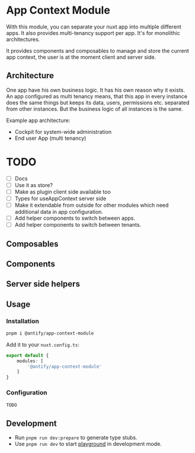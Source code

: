 # App Context Module

With this module, you can separate your nuxt app into multiple different apps.
It also provides multi-tenancy support per app. It's for monolithic architectures.

It provides components and composables to manage and store the current app context, the user is at
the moment client and server side.

## Architecture

One app have his own business logic. It has his own reason why it exists.
An app configured as multi tenancy means, that this app in every instance does the same things but 
keeps its data, users, permissions etc. separated from other instances. But the business logic of all instances is the same.

Example app architecture: 

- Cockpit for system-wide administration
- End user App (multi tenancy)

# TODO

- [ ] Docs
- [ ] Use it as store?
- [ ] Make as plugin client side available too
- [ ] Types for useAppContext server side
- [ ] Make it extendable from outside for other modules which need additional data in app configuration.
- [ ] Add helper components to switch between apps.
- [ ] Add helper components to switch between tenants.

## Composables

## Components

## Server side helpers

## Usage

### Installation

```bash
pnpm i @antify/app-context-module
```

Add it to your `nuxt.config.ts`:

```typescript
export default {
	modules: [
		'@antify/app-context-module'
	]
}
```

### Configuration

```typescript
TODO
```

## Development

- Run `pnpm run dev:prepare` to generate type stubs.
- Use `pnpm run dev` to start [playground](./playground) in development mode.
